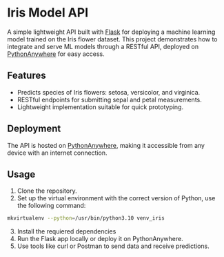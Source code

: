 # Iris Model API

A simple lightweight API built with [Flask](https://flask.palletsprojects.com/en/stable/) for deploying a machine learning model trained on the Iris flower dataset. This project demonstrates how to integrate and serve ML models through a RESTful API, deployed on [PythonAnywhere](https://www.pythonanywhere.com/) for easy access.

## Features

- Predicts species of Iris flowers: setosa, versicolor, and virginica.
- RESTful endpoints for submitting sepal and petal measurements.
- Lightweight implementation suitable for quick prototyping.

## Deployment

The API is hosted on [PythonAnywhere](https://www.pythonanywhere.com/), making it accessible from any device with an internet connection.

## Usage

1. Clone the repository.
2. Set up the virtual environment with the correct version of Python, use the following command:
```bash
mkvirtualenv --python=/usr/bin/python3.10 venv_iris
```
3. Install the requiered dependencies
2. Run the Flask app locally or deploy it on PythonAnywhere.
3. Use tools like curl or Postman to send data and receive predictions.